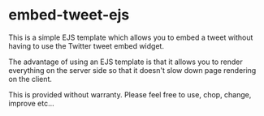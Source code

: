 embed-tweet-ejs
===============

This is a simple EJS template which allows you to embed a tweet without having to use the Twitter tweet embed widget. 

The advantage of using an EJS template is that it allows you to render everything on the server side so that it doesn't slow down page rendering on the client. 

This is provided without warranty. Please feel free to use, chop, change, improve etc...